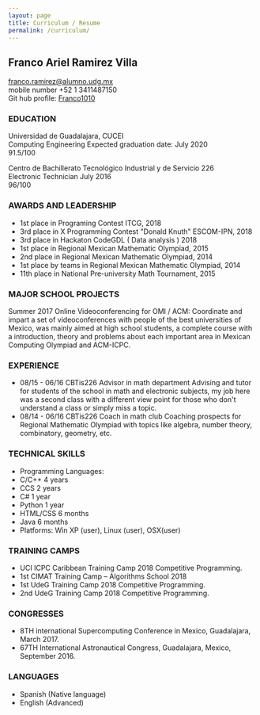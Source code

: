 ```yaml
---
layout: page
title: Curriculum / Resume
permalink: /curriculum/
---
```

## Franco Ariel Ramirez Villa
franco.ramirez@alumno.udg.mx  
mobile number +52 1 3411487150  
Git hub profile: [Franco1010](https://github.com/Franco1010)

### EDUCATION		
Universidad de Guadalajara, CUCEI  
Computing Engineering
Expected graduation date: July 2020  
91.5/100  

Centro de Bachillerato Tecnológico Industrial y de Servicio 226  
Electronic Technician
July 2016  
96/100  


### AWARDS AND LEADERSHIP

- 1st place in Programing Contest ITCG, 2018
- 3rd place in X Programming Contest "Donald Knuth" ESCOM-IPN, 2018
- 3rd place in Hackaton CodeGDL ( Data analysis ) 2018
- 1st place in Regional Mexican Mathematic Olympiad, 2015
- 2nd place in Regional Mexican Mathematic Olympiad, 2014
- 1st place by teams in Regional Mexican Mathematic Olympiad, 2014
- 11th place in National Pre-university Math Tournament, 2015

### MAJOR SCHOOL PROJECTS

Summer 2017 	Online Videoconferencing for OMI / ACM: Coordinate and impart a set of videoconferences with people of the best universities of Mexico, was mainly aimed at high school students, a complete course with a introduction, theory and problems about each important area in Mexican Computing Olympiad and ACM-ICPC.


### EXPERIENCE
- 08/15 - 06/16		CBTis226
			Advisor in math department
      Advising and tutor for students of the school in math and electronic subjects, my job here was a second class with a different view point for those who don't understand a class or simply miss a topic.
- 08/14 - 06/16	CBTis226
	   Coach in math club
		 Coaching prospects for Regional Mathematic Olympiad with topics like algebra, number theory, combinatory, geometry, etc.


### TECHNICAL SKILLS
- Programming Languages:
- C/C++			4 years
- CCS				2 years
-	C#				1 year
- Python		1 year
- HTML/CSS	6 months
- Java			6 months
- Platforms: Win XP (user), Linux (user), OSX(user)

### TRAINING CAMPS
- UCI ICPC Caribbean Training Camp 2018 Competitive Programming.
- 1st CIMAT Training Camp – Algorithms School 2018
- 1st UdeG Training Camp 2018 Competitive Programming. 
- 2nd UdeG Training Camp 2018 Competitive Programming.

### CONGRESSES
- 8TH international Supercomputing Conference in Mexico, Guadalajara, March 2017.
- 67TH International Astronautical Congress, Guadalajara, Mexico, September 2016.

### LANGUAGES
- Spanish (Native language)
- English (Advanced)
